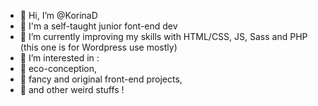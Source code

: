 - 👋 Hi, I’m @KorinaD
- 🐣 I'm a self-taught junior font-end dev
- 🌱 I’m currently improving my skills with HTML/CSS, JS, Sass and PHP (this one is for Wordpress use mostly)
- 👀 I’m interested in :
- 🥦 eco-conception, 
- 🦄 fancy and original front-end projects, 
- 🦠 and other weird stuffs !
